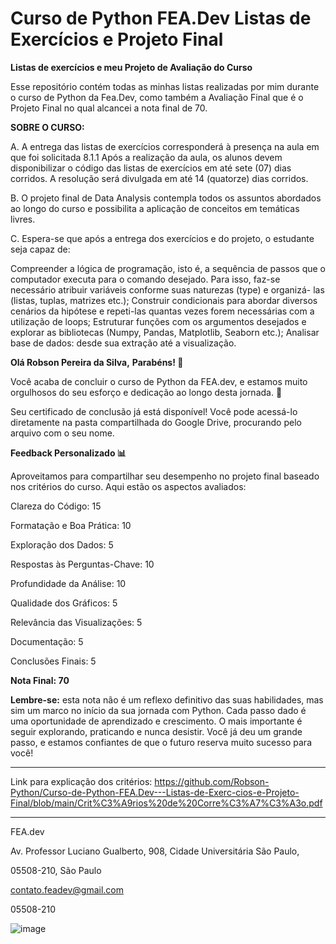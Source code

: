 # **Curso de Python FEA.Dev Listas de Exercícios e Projeto Final**
**Listas de exercícios e meu Projeto de Avaliação do Curso**

Esse repositório contém todas as minhas listas realizadas por mim durante o curso de Python da Fea.Dev, como também a Avaliação Final que é o Projeto Final no qual alcancei a nota final de 70.

**SOBRE O CURSO:**

A. A entrega das listas de exercícios corresponderá à presença na aula em que foi solicitada
8.1.1 Após a realização da aula, os alunos devem disponibilizar o código das listas de exercícios em até sete (07) dias corridos. A resolução será divulgada em até 14 (quatorze) dias corridos.

B. O projeto final de Data Analysis contempla todos os assuntos abordados ao longo do curso e possibilita a aplicação de conceitos em temáticas livres.

C. Espera-se que após a entrega dos exercícios e do projeto, o estudante seja capaz de:

Compreender a lógica de programação, isto é, a sequência de passos que o computador executa para o comando desejado. Para isso, faz-se necessário atribuir variáveis conforme suas naturezas (type) e organizá- las (listas, tuplas, matrizes etc.);
Construir condicionais para abordar diversos cenários da hipótese e repeti-las quantas vezes forem necessárias com a utilização de loops; Estruturar funções com os argumentos desejados e explorar as bibliotecas (Numpy, Pandas, Matplotlib, Seaborn etc.);
Analisar base de dados: desde sua extração até a visualização.

**Olá Robson Pereira da Silva,**
**Parabéns! 🎉** 

Você acaba de concluir o curso de Python da FEA.dev, e estamos muito orgulhosos do seu esforço e dedicação ao longo desta jornada. 🚀

Seu certificado de conclusão já está disponível! Você pode acessá-lo diretamente na pasta compartilhada do Google Drive, procurando pelo arquivo com o seu nome. 

**Feedback Personalizado 📊**

Aproveitamos para compartilhar seu desempenho no projeto final baseado nos critérios do curso. Aqui estão os aspectos avaliados:

Clareza do Código: 15

Formatação e Boa Prática: 10

Exploração dos Dados: 5

Respostas às Perguntas-Chave: 10

Profundidade da Análise: 10

Qualidade dos Gráficos: 5

Relevância das Visualizações: 5

Documentação: 5

Conclusões Finais: 5
 
**Nota Final: 70**

**Lembre-se:** esta nota não é um reflexo definitivo das suas habilidades, mas sim um marco no início da sua jornada com Python. Cada passo dado é uma oportunidade de aprendizado e crescimento. O mais importante é seguir explorando, praticando e nunca desistir. Você já deu um grande passo, e estamos confiantes de que o futuro reserva muito sucesso para você!

 ---

Link para explicação dos critérios: https://github.com/Robson-Python/Curso-de-Python-FEA.Dev---Listas-de-Exerc-cios-e-Projeto-Final/blob/main/Crit%C3%A9rios%20de%20Corre%C3%A7%C3%A3o.pdf

---

FEA.dev

Av. Professor Luciano Gualberto, 908, Cidade Universitária São Paulo,

05508-210, São Paulo

contato.feadev@gmail.com

05508-210

![image](https://github.com/user-attachments/assets/05ccfbc3-cf98-4958-ab5f-5b37934a788c)



